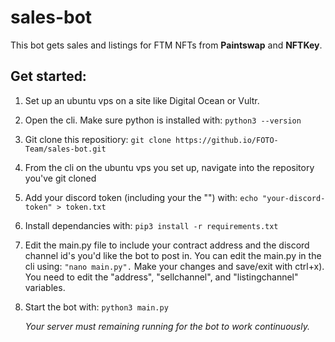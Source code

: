 # sales-bot

This bot gets sales and listings for FTM NFTs from **Paintswap** and **NFTKey**.

## Get started:

1. Set up an ubuntu vps on a site like Digital Ocean or Vultr.

2. Open the cli. Make sure python is installed with:
   `python3 --version`

3. Git clone this repositiory:
   `git clone https://github.io/FOTO-Team/sales-bot.git`

4. From the cli on the ubuntu vps you set up, navigate into the repository you've git cloned

5. Add your discord token (including your the "")
   with:
   `echo "your-discord-token" > token.txt`

6. Install dependancies with:
   `pip3 install -r requirements.txt`

7. Edit the main.py file to include your contract address and the discord channel id's you'd like the bot to post in. You can edit the main.py in the cli using:
   `"nano main.py".`
   Make your changes and save/exit with ctrl+x). You need to edit the "address", "sellchannel", and "listingchannel" variables.

8. Start the bot with:
   `python3 main.py`

   _Your server must remaining running for the bot to work continuously._
